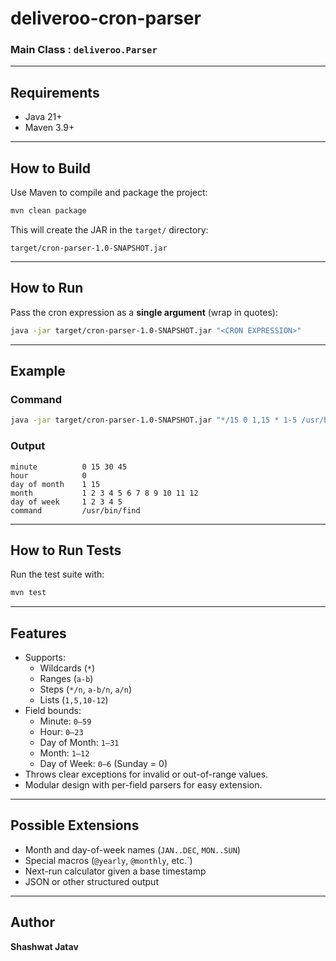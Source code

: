 # deliveroo-cron-parser

### Main Class : `deliveroo.Parser`

---

## Requirements
- Java 21+
- Maven 3.9+

---

## How to Build
Use Maven to compile and package the project:

```bash
mvn clean package
```

This will create the JAR in the `target/` directory:

```
target/cron-parser-1.0-SNAPSHOT.jar
```

---

## How to Run
Pass the cron expression as a **single argument** (wrap in quotes):

```bash
java -jar target/cron-parser-1.0-SNAPSHOT.jar "<CRON EXPRESSION>"
```

---

## Example

### Command
```bash
java -jar target/cron-parser-1.0-SNAPSHOT.jar "*/15 0 1,15 * 1-5 /usr/bin/find"
```

### Output
```
minute          0 15 30 45
hour            0
day of month    1 15
month           1 2 3 4 5 6 7 8 9 10 11 12
day of week     1 2 3 4 5
command         /usr/bin/find
```

---

## How to Run Tests
Run the test suite with:

```bash
mvn test
```

---

## Features
- Supports:
    - Wildcards (`*`)
    - Ranges (`a-b`)
    - Steps (`*/n`, `a-b/n`, `a/n`)
    - Lists (`1,5,10-12`)
- Field bounds:
    - Minute: `0–59`
    - Hour: `0–23`
    - Day of Month: `1–31`
    - Month: `1–12`
    - Day of Week: `0–6` (Sunday = 0)
- Throws clear exceptions for invalid or out-of-range values.
- Modular design with per-field parsers for easy extension.

---

## Possible Extensions
- Month and day-of-week names (`JAN..DEC`, `MON..SUN`)
- Special macros (`@yearly`, `@monthly`, etc.`)
- Next-run calculator given a base timestamp
- JSON or other structured output

---

## Author
**Shashwat Jatav**
